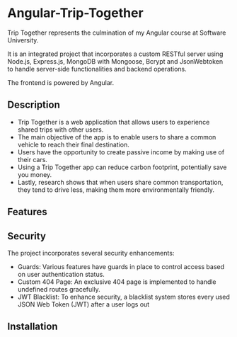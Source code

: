 # Angular-Trip-Together
Trip Together represents the culmination of my Angular course at Software University.

It is an integrated project that incorporates a custom RESTful server using Node.js, Express.js, MongoDB with Mongoose, Bcrypt and JsonWebtoken to handle server-side functionalities and backend operations.

The frontend is powered by Angular.

## Description
- Trip Together is a web application that allows users to experience shared trips with other users.
- The main objective of the app is to enable users to share a common vehicle to reach their final destination.
- Users have the opportunity to create passive income by making use of their cars.
- Using a Trip Together app can reduce carbon footprint, potentially save you money.
- Lastly, research shows that when users share common transportation, they tend to drive less, making them more environmentally friendly.



## Features

## Security
The project incorporates several security enhancements:

- Guards: Various features have guards in place to control access based on user authentication status.
- Custom 404 Page: An exclusive 404 page is implemented to handle undefined routes gracefully.
- JWT Blacklist: To enhance security, a blacklist system stores every used JSON Web Token (JWT) after a user logs out

## Installation